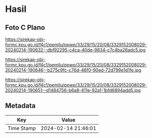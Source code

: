 # Hasil

## Foto C Plano

https://sirekap-obj-formc.kpu.go.id/f4c1/pemilu/ppwp/33/29/15/20/08/3329152008029-20240214-190632--dbf92295-c4ca-40de-9834-c7c4ba26adc5.jpg

https://sirekap-obj-formc.kpu.go.id/f4c1/pemilu/ppwp/33/29/15/20/08/3329152008029-20240214-190646--b275c9fc-c76d-46f0-90ed-72d799e1d1fe.jpg

https://sirekap-obj-formc.kpu.go.id/f4c1/pemilu/ppwp/33/29/15/20/08/3329152008029-20240214-190651--d1484756-b6a8-411e-92a1-1bfd6894add5.jpg


## Metadata

| Key        | Value               |
| ---------- | ------------------- |
| Time Stamp | 2024-02-14 21:46:01 |



